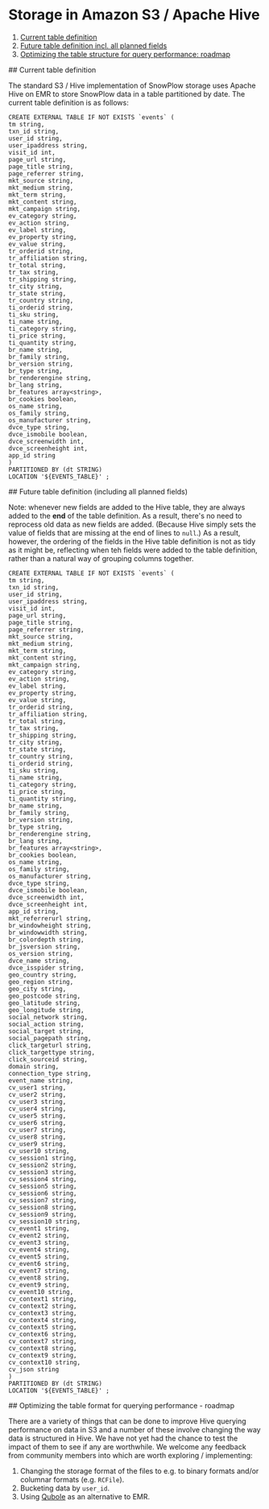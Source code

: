# Storage in Amazon S3 / Apache Hive

1. [Current table definition](#table-def)
2. [Future table definition incl. all planned fields](#future-table-def)
3. [Optimizing the table structure for query performance: roadmap](#roadmap)

<a name="table-def" />
## Current table definition

The standard S3 / Hive implementation of SnowPlow storage uses Apache Hive on EMR to store SnowPlow data in a table partitioned by date. The current table definition is as follows:

	CREATE EXTERNAL TABLE IF NOT EXISTS `events` (
	tm string,
	txn_id string,
	user_id string,
	user_ipaddress string,
	visit_id int,
	page_url string,
	page_title string,
	page_referrer string,
	mkt_source string,
	mkt_medium string,
	mkt_term string,
	mkt_content string,
	mkt_campaign string,
	ev_category string,
	ev_action string,
	ev_label string,
	ev_property string,
	ev_value string,
	tr_orderid string,
	tr_affiliation string,
	tr_total string,
	tr_tax string,
	tr_shipping string,
	tr_city string,
	tr_state string,
	tr_country string,
	ti_orderid string,
	ti_sku string,
	ti_name string,
	ti_category string,
	ti_price string,
	ti_quantity string,
	br_name string,
	br_family string,
	br_version string,
	br_type string,
	br_renderengine string,
	br_lang string,
	br_features array<string>,
	br_cookies boolean,
	os_name string,
	os_family string,
	os_manufacturer string,
	dvce_type string,
	dvce_ismobile boolean,
	dvce_screenwidth int,
	dvce_screenheight int,
	app_id string
	)
	PARTITIONED BY (dt STRING)
	LOCATION '${EVENTS_TABLE}' ;

<a name="future-table-def" />
## Future table definition (including all planned fields)

Note: whenever new fields are added to the Hive table, they are always added to the **end** of the table definition. As a result, there's no need to reprocess old data as new fields are added. (Because Hive simply sets the value of fields that are missing at the end of lines to `null`.) As a result, however, the ordering of the fields in the Hive table definition is not as tidy as it might be, reflecting when teh fields were added to the table definition, rather than a natural way of grouping columns together.

	CREATE EXTERNAL TABLE IF NOT EXISTS `events` (
	tm string,
	txn_id string,
	user_id string,
	user_ipaddress string,
	visit_id int,
	page_url string,
	page_title string,
	page_referrer string,
	mkt_source string,
	mkt_medium string,
	mkt_term string,
	mkt_content string,
	mkt_campaign string,
	ev_category string,
	ev_action string,
	ev_label string,
	ev_property string,
	ev_value string,
	tr_orderid string,
	tr_affiliation string,
	tr_total string,
	tr_tax string,
	tr_shipping string,
	tr_city string,
	tr_state string,
	tr_country string,
	ti_orderid string,
	ti_sku string,
	ti_name string,
	ti_category string,
	ti_price string,
	ti_quantity string,
	br_name string,
	br_family string,
	br_version string,
	br_type string,
	br_renderengine string,
	br_lang string,
	br_features array<string>,
	br_cookies boolean,
	os_name string,
	os_family string,
	os_manufacturer string,
	dvce_type string,
	dvce_ismobile boolean,
	dvce_screenwidth int,
	dvce_screenheight int,
	app_id string,
	mkt_referrerurl string,
	br_windowheight string,
	br_windowwidth string,
	br_colordepth string,
	br_jsversion string,
	os_version string,
	dvce_name string,
	dvce_isspider string,
	geo_country string,
	geo_region string,
	geo_city string,
	geo_postcode string,
	geo_latitude string,
	geo_longitude string,
	social_network string,
	social_action string,
	social_target string,
	social_pagepath string,
	click_targeturl string,
	click_targettype string,
	click_sourceid string,
	domain string,
	connection_type string,
	event_name string,
	cv_user1 string,
	cv_user2 string,
	cv_user3 string,
	cv_user4 string,
	cv_user5 string,
	cv_user6 string,
	cv_user7 string,
	cv_user8 string,
	cv_user9 string,
	cv_user10 string,
	cv_session1 string,
	cv_session2 string,
	cv_session3 string,
	cv_session4 string,
	cv_session5 string,
	cv_session6 string,
	cv_session7 string,
	cv_session8 string,
	cv_session9 string,
	cv_session10 string,
	cv_event1 string,
	cv_event2 string,
	cv_event3 string,
	cv_event4 string,
	cv_event5 string,
	cv_event6 string,
	cv_event7 string,
	cv_event8 string,
	cv_event9 string,
	cv_event10 string,
	cv_context1 string,
	cv_context2 string,
	cv_context3 string,
	cv_context4 string,
	cv_context5 string,
	cv_context6 string,
	cv_context7 string,
	cv_context8 string,
	cv_context9 string,
	cv_context10 string,
	cv_json string
	)
	PARTITIONED BY (dt STRING)
	LOCATION '${EVENTS_TABLE}' ;

<a name="roadmap" />
## Optimizing the table format for querying performance - roadmap

There are a variety of things that can be done to improve Hive querying performance on data in S3 and a number of these involve changing the way data is structured in Hive. We have not yet had the chance to test the impact of them to see if any are worthwhile. We welcome any feedback from community members into which are worth exploring / implementing:

1. Changing the storage format of the files to e.g. to binary formats and/or columnar formats (e.g. `RCFile`).  
2. Bucketing data by `user_id`.
3. Using [Qubole](http://www.qubole.com/) as an alternative to EMR.